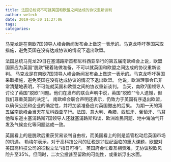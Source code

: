 ```yaml
---
title: 法国总统说不可就英国和欧盟之间达成的协议重新谈判
author: wetech
date: 2019-01-30 11:27:06
tags: 
categories: 
---
```

马克龙是在南欧7国领导人峰会新闻发布会上做这一表示的。马克龙呼吁英国采取措施，避免英国在没有达成协议的情况下退出欧盟。
<!-- more -->
法国总统马克龙29日在塞浦路斯首都尼科西亚举行的第五届南欧峰会上说，欧盟国家应为英国“脱欧”硬着陆做准备，不可以就英国和欧盟之间达成的协议重新谈判。
马克龙是在南欧7国领导人峰会新闻发布会上做这一表示的。马克龙呼吁英国采取措施，避免英国在没有达成协议的情况下退出欧盟。
他说，欧洲理事会已非常清楚地表明，不可能就英国和欧盟之间的协议重新谈判。
当天，南欧7国领导人讨论了英国“脱欧”问题。他们在发布的联合声明中说，英国“脱欧”“令人遗憾，但我们尊重英国的决定”。
南欧峰会联合声明还表示，仍致力于英国有序退出欧盟，以确保公民和企业的确定性，并将加紧准备应对英国撤出的后果。
为期一天的第五届南欧峰会当天在尼科西亚举行。法国、意大利、希腊、西班牙、葡萄牙、马耳他和东道主塞浦路斯7国领导人还就塞浦路斯和谈、欧洲难民问题、地中海油气开发及气候变化等问题达成一致。
 
 
英国看上的是脱欧后重获贸易谈判自由权，而美国看上的则是监管松动后英国市场的机遇。
勒梅尔表示，对于高科技公司的征税是21世纪面临的重大课题，欧盟对美国高科技公司的征税立法“指日可待”。
英国府会忙着互相责难，无协议脱欧风险升至35%。但同时，二次公投甚至留欧的可能性，或重新浮出水面。
